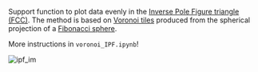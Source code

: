 Support function to plot data evenly in the [Inverse Pole Figure triangle (FCC)](https://en.wikipedia.org/wiki/Pole_figure). The method is based on [Voronoi tiles](https://en.wikipedia.org/wiki/Voronoi_diagram) produced from the spherical projection of a [Fibonacci sphere](https://stackoverflow.com/questions/9600801/evenly-distributing-n-points-on-a-sphere).

More instructions in `voronoi_IPF.ipynb`!

![ipf_im](https://user-images.githubusercontent.com/39482871/118217610-665fec80-b4a8-11eb-8389-6f68621c3a96.png)
